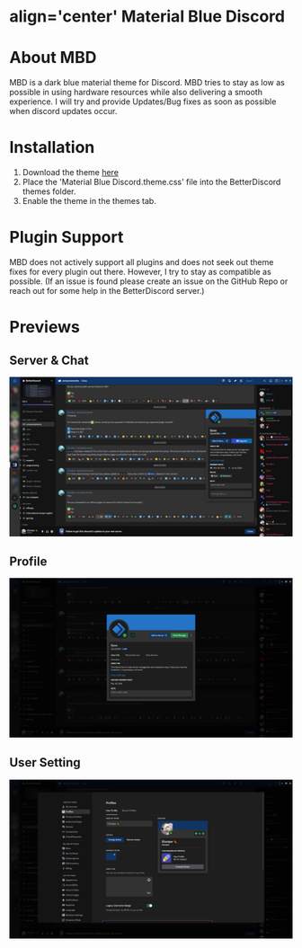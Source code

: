 <h1> align='center' Material Blue Discord</h1>

# About MBD

MBD is a dark blue material theme for Discord. MBD tries to stay as low as possible in using hardware resources while also delivering a smooth experience. I will try and provide Updates/Bug fixes as soon as possible when discord updates occur.

# Installation

1. Download the theme [here](https://betterdiscord.app/Download?id=746)
2. Place the 'Material Blue Discord.theme.css' file into the BetterDiscord themes folder.
3. Enable the theme in the themes tab.

# Plugin Support
MBD does not actively support all plugins and does not seek out theme fixes for every plugin out there. However, I try to stay as compatible as possible. (If an issue is found please create an issue on the GitHub Repo or reach out for some help in the BetterDiscord server.)

# Previews

## Server & Chat
![](https://github.com/Elisniper/MBD/blob/main/resources/Image%201.PNG?raw=true)
## Profile
![](https://github.com/Elisniper/MBD/blob/main/resources/Image%202.PNG?raw=true)
## User Setting
![](https://github.com/Elisniper/MBD/blob/main/resources/Image%203.PNG?raw=true)
